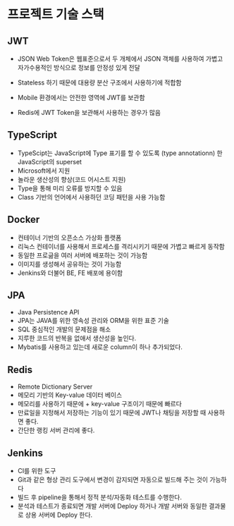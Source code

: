 # 프로젝트 기술 스택

## JWT

- JSON Web Token은 웹표준으로서 두 개체에서 JSON 객체를 사용하여 가볍고 자가수용적인 방식으로 정보를 안정성 있게 전달

- Stateless 하기 때문에 대용량 분산 구조에서 사용하기에 적합함

- Mobile 환경에서는 안전한 영역에 JWT를 보관함

- Redis에 JWT Token을 보관해서 사용하는 경우가 많음

## TypeScript

- TypeScipt는 JavaScript에 Type 표기를 할 수 있도록 (type annotationn) 한 JavaScript의 superset
- Microsoft에서 지원
- 놀라운 생산성의 향상(코드 어시스트 지원)
- Type을 통해 미리 오류를 방지할 수 있음
- Class 기반의 언어에서 사용하던 코딩 패턴을 사용 가능함

## Docker

- 컨테이너 기반의 오픈소스 가상화 플랫폼
- 리눅스 컨테이너를 사용해서 프로세스를 격리시키기 때문에 가볍고 빠르게 동작함
- 동일한 프로긂을 여러 서버에 배포하는 것이 가능함
- 이미지를 생성해서 공유하는 것이 가능함
- Jenkins와 더불어 BE, FE 배포에 용이함

## JPA

- Java Persistence API
- JPA는 JAVA를 위한 영속성 관리와 ORM을 위한 표준 기술
- SQL 중심적인 개발의 문제점을 해소
- 지루한 코드의 반복을 없애서 생산성을 높인다.
- Mybatis를 사용하고 있는데 새로운 column이 하나 추가되었다.

## Redis

- Remote Dictionary Server
- 메모리 기반의 Key-value 데이터 베이스
- 메모리를 사용하기 때문에 + key-value 구조이기 때문에 빠르다
- 만료일을 지정해서 저장하는 기능이 있기 때문에 JWT나 채팅을 저장할 때 사용하면 좋다.
- 간단한 랭킹 서버 관리에 좋다.

## Jenkins

- CI를 위한 도구
- Git과 같은 형상 관리 도구에서 변경이 감지되면 자동으로 빌드해 주는 것이 가능하다
- 빌드 후 pipeline을 통해서 정적 분석/자동화 테스트를 수행한다.
- 분석과 테스트가 종료되면 개발 서버에 Deploy 하거나 개발 서버와 동일한 결과물로 상용 서버에 Deploy 한다.